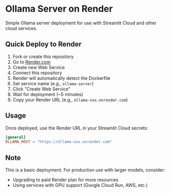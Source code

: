 # Ollama Server on Render

Simple Ollama server deployment for use with Streamlit Cloud and other cloud services.

## Quick Deploy to Render

1. Fork or create this repository
2. Go to [Render.com](https://render.com)
3. Create new Web Service
4. Connect this repository
5. Render will automatically detect the Dockerfile
6. Set service name (e.g., `ollama-server`)
7. Click "Create Web Service"
8. Wait for deployment (~5 minutes)
9. Copy your Render URL (e.g., `ollama-xxx.onrender.com`)

## Usage

Once deployed, use the Render URL in your Streamlit Cloud secrets:

```toml
[general]
OLLAMA_HOST = "https://ollama-xxx.onrender.com"
```

## Note

This is a basic deployment. For production use with larger models, consider:
- Upgrading to paid Render plan for more resources
- Using services with GPU support (Google Cloud Run, AWS, etc.)


